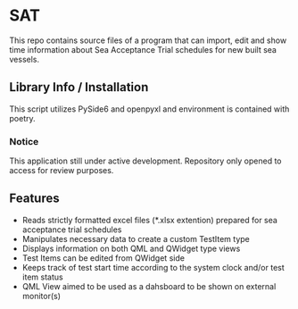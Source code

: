 # SAT

This repo contains source files of a program that can import, edit and show time information about Sea Acceptance Trial schedules for new built sea vessels.

## Library Info / Installation

This script utilizes PySide6 and openpyxl and environment is contained with poetry.

### Notice

This application still under active development. Repository only opened to access for review purposes.

## Features

- Reads strictly formatted excel files (*.xlsx extention) prepared for sea acceptance trial schedules
- Manipulates necessary data to create a custom TestItem type
- Displays information on both QML and QWidget type views
- Test Items can be edited from QWidget side
- Keeps track of test start time according to the system clock and/or test item status
- QML View aimed to be used as a dahsboard to be shown on external monitor(s)
